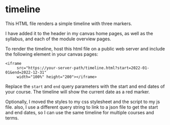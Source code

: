 

# timeline
This HTML file renders a simple timeline with three markers.


I have added it to the header in my canvas home pages, as well as
the syllabus, and each of the module overview pages.

To render the timeline, host this html file on a public web server
and include the following element in your canvas pages:

```
<iframe 
     src="https://your-server-path/timeline.html?start=2022-01-01&end=2022-12-31" 
     width="100%" height="200"></iframe>
```

Replace the `start` and `end` query parameters with the start and end dates
of your course. The timeline will show the current date as a red marker.

Optionally, I moved the styles to my css stylesheet and the script to my js file.
also, I use a different query string to link to a json file to get the start and 
end dates, so I can use the same timeline for multiple courses and terms.
